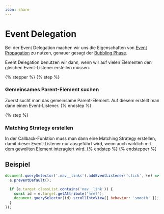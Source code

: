 ```yaml
---
icon: share
---
```


# Event Delegation

Bei der Event Delegation machen wir uns die Eigenschaften von [Event Propagation](./) zu nutzen, genauer gesagt der [Bubbling Phase](./#bubbling-phase-1).

Event Delegation benutzen wir dann, wenn wir auf vielen Elementen den gleichen Event-Listener erstellen müssen.&#x20;

{% stepper %}
{% step %}
### Gemeinsames Parent-Element suchen

Zuerst sucht man das gemeinsame Parent-Element. Auf diesem erstellt man dann einen Event-Listener.
{% endstep %}

{% step %}
### Matching Strategy erstellen

In der Callback-Funktion muss man dann eine Matching Strategy erstellen, damit dieser Event-Listener nur ausgeführt wird, wenn auch wirklich mit dem gewollten Element interagiert wird.
{% endstep %}
{% endstepper %}

## Beispiel

```javascript
document.querySelector('.nav__links').addEventListener('click', (e) => {
  e.preventDefault();

  if (e.target.classList.contains('nav__link')) {
    const id = e.target.getAttribute('href');
    document.querySelector(id).scrollIntoView({ behavior: 'smooth' });
  }
});
```

